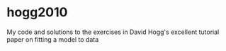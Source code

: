 # hogg2010
My code and solutions to the exercises in David Hogg's excellent tutorial paper on fitting a model to data
